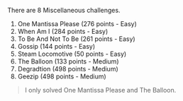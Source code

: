 There are 8 Miscellaneous challenges.

1. One Mantissa Please (276 points - Easy)
2. When Am I (284 points - Easy)
3. To Be And Not To Be (261 points - Easy)
4. Gossip (144 points - Easy)
5. Steam Locomotive (50 points - Easy)
6. The Balloon (133 points - Medium)
7. Degradtion (498 points - Medium)
8. Geezip (498 points - Medium)

> I only solved One Mantissa Please and The Balloon.
